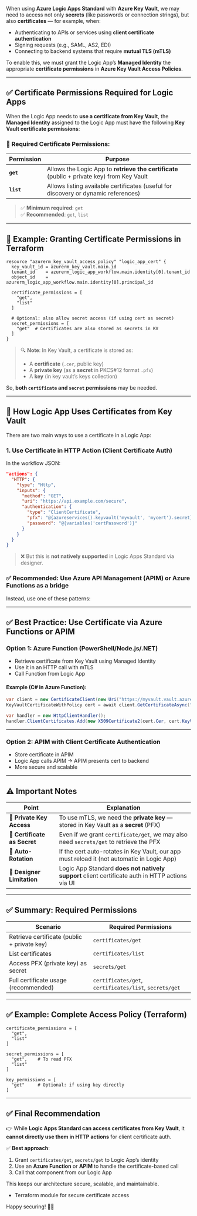 When using **Azure Logic Apps Standard** with **Azure Key Vault**, we may need to access not only **secrets** (like passwords or connection strings), but also **certificates** — for example, when:

- Authenticating to APIs or services using **client certificate authentication**
- Signing requests (e.g., SAML, AS2, EDI)
- Connecting to backend systems that require **mutual TLS (mTLS)**

To enable this, we must grant the Logic App’s **Managed Identity** the appropriate **certificate permissions** in **Azure Key Vault Access Policies**.

---

## ✅ Certificate Permissions Required for Logic Apps

When the Logic App needs to **use a certificate from Key Vault**, the **Managed Identity** assigned to the Logic App must have the following **Key Vault certificate permissions**:

### 🔑 Required Certificate Permissions:
| Permission | Purpose |
|----------|--------|
| **`get`** | Allows the Logic App to **retrieve the certificate** (public + private key) from Key Vault |
| **`list`** | Allows listing available certificates (useful for discovery or dynamic references) |

> ✅ **Minimum required**: `get`  
> ✅ **Recommended**: `get`, `list`

---

## 🧩 Example: Granting Certificate Permissions in Terraform

```hcl
resource "azurerm_key_vault_access_policy" "logic_app_cert" {
  key_vault_id = azurerm_key_vault.main.id
  tenant_id    = azurerm_logic_app_workflow.main.identity[0].tenant_id
  object_id    = azurerm_logic_app_workflow.main.identity[0].principal_id

  certificate_permissions = [
    "get",
    "list"
  ]

  # Optional: also allow secret access (if using cert as secret)
  secret_permissions = [
    "get"  # Certificates are also stored as secrets in KV
  ]
}
```

> 🔍 **Note**: In Key Vault, a certificate is stored as:
> - A **certificate** (`.cer`, public key)
> - A **private key** (as a **secret** in PKCS#12 format `.pfx`)
> - A **key** (in key vault’s keys collection)

So, **both `certificate` and `secret` permissions** may be needed.

---

## 🔄 How Logic App Uses Certificates from Key Vault

There are two main ways to use a certificate in a Logic App:

### 1. **Use Certificate in HTTP Action (Client Certificate Auth)**

In the workflow JSON:

```json
"actions": {
  "HTTP": {
    "type": "Http",
    "inputs": {
      "method": "GET",
      "uri": "https://api.example.com/secure",
      "authentication": {
        "type": "ClientCertificate",
        "pfx": "@{azureservices().keyvault('myvault', 'mycert').secret}",
        "password": "@{variables('certPassword')}"
      }
    }
  }
}
```

> ❌ But this is **not natively supported** in Logic Apps Standard via designer.

### ✅ Recommended: Use **Azure API Management (APIM)** or **Azure Functions** as a bridge

Instead, use one of these patterns:

---

## ✅ Best Practice: Use Certificate via Azure Functions or APIM

### Option 1: **Azure Function (PowerShell/Node.js/.NET)**
- Retrieve certificate from Key Vault using Managed Identity
- Use it in an HTTP call with mTLS
- Call Function from Logic App

#### Example (C# in Azure Function):
```csharp
var client = new CertificateClient(new Uri("https://myvault.vault.azure.net/"), new DefaultAzureCredential());
KeyVaultCertificateWithPolicy cert = await client.GetCertificateAsync("mycert");

var handler = new HttpClientHandler();
handler.ClientCertificates.Add(new X509Certificate2(cert.Cer, cert.KeyVaultSecretIdentifier.Name));
```

---

### Option 2: **APIM with Client Certificate Authentication**
- Store certificate in APIM
- Logic App calls APIM → APIM presents cert to backend
- More secure and scalable

---

## ⚠️ Important Notes

| Point | Explanation |
|------|-------------|
| 🔐 **Private Key Access** | To use mTLS, we need the **private key** — stored in Key Vault as a **secret** (PFX) |
| 📁 **Certificate as Secret** | Even if we grant `certificate/get`, we may also need `secrets/get` to retrieve the PFX |
| 🔄 **Auto-Rotation** | If the cert auto-rotates in Key Vault, our app must reload it (not automatic in Logic App) |
| 🛑 **Designer Limitation** | Logic App Standard **does not natively support** client certificate auth in HTTP actions via UI |

---

## ✅ Summary: Required Permissions

| Scenario | Required Permissions |
|--------|------------------------|
| Retrieve certificate (public + private key) | `certificates/get` |
| List certificates | `certificates/list` |
| Access PFX (private key) as secret | `secrets/get` |
| Full certificate usage (recommended) | `certificates/get`, `certificates/list`, `secrets/get` |

---

## ✅ Example: Complete Access Policy (Terraform)

```hcl
certificate_permissions = [
  "get",
  "list"
]

secret_permissions = [
  "get",    # To read PFX
  "list"
]

key_permissions = [
  "get"     # Optional: if using key directly
]
```

---

## ✅ Final Recommendation

👉 While **Logic Apps Standard can access certificates from Key Vault**, it **cannot directly use them in HTTP actions** for client certificate auth.

✅ **Best approach**:
1. Grant `certificates/get`, `secrets/get` to Logic App’s identity
2. Use an **Azure Function** or **APIM** to handle the certificate-based call
3. Call that component from our Logic App

This keeps our architecture secure, scalable, and maintainable.


- Terraform module for secure certificate access

Happy securing! 🔐🚀
